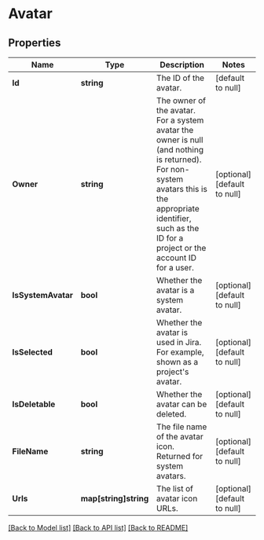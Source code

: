 # Avatar

## Properties
Name | Type | Description | Notes
------------ | ------------- | ------------- | -------------
**Id** | **string** | The ID of the avatar. | [default to null]
**Owner** | **string** | The owner of the avatar. For a system avatar the owner is null (and nothing is returned). For non-system avatars this is the appropriate identifier, such as the ID for a project or the account ID for a user. | [optional] [default to null]
**IsSystemAvatar** | **bool** | Whether the avatar is a system avatar. | [optional] [default to null]
**IsSelected** | **bool** | Whether the avatar is used in Jira. For example, shown as a project&#x27;s avatar. | [optional] [default to null]
**IsDeletable** | **bool** | Whether the avatar can be deleted. | [optional] [default to null]
**FileName** | **string** | The file name of the avatar icon. Returned for system avatars. | [optional] [default to null]
**Urls** | **map[string]string** | The list of avatar icon URLs. | [optional] [default to null]

[[Back to Model list]](../README.md#documentation-for-models) [[Back to API list]](../README.md#documentation-for-api-endpoints) [[Back to README]](../README.md)

